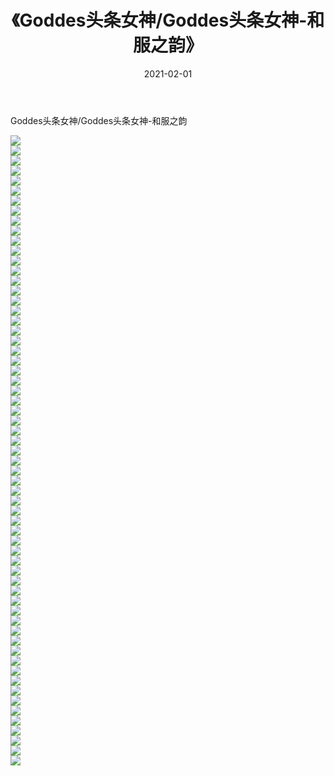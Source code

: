 ﻿---
layout: post
title:  《Goddes头条女神/Goddes头条女神-和服之韵》
date:   2021-02-01
img: http://pic.660000.xyz/1:/网络美图/2021/Goddes头条女神/Goddes头条女神-和服之韵/000.jpg
categories: [美女, 清纯, 唯美]
---

Goddes头条女神/Goddes头条女神-和服之韵

 ![](http://pic.660000.xyz/1:/网络美图/2021/Goddes头条女神/Goddes头条女神-和服之韵/001.jpg) <br>![](http://pic.660000.xyz/1:/网络美图/2021/Goddes头条女神/Goddes头条女神-和服之韵/002.jpg) <br>![](http://pic.660000.xyz/1:/网络美图/2021/Goddes头条女神/Goddes头条女神-和服之韵/003.jpg) <br>![](http://pic.660000.xyz/1:/网络美图/2021/Goddes头条女神/Goddes头条女神-和服之韵/004.jpg) <br>![](http://pic.660000.xyz/1:/网络美图/2021/Goddes头条女神/Goddes头条女神-和服之韵/005.jpg) <br>![](http://pic.660000.xyz/1:/网络美图/2021/Goddes头条女神/Goddes头条女神-和服之韵/006.jpg) <br>![](http://pic.660000.xyz/1:/网络美图/2021/Goddes头条女神/Goddes头条女神-和服之韵/007.jpg) <br>![](http://pic.660000.xyz/1:/网络美图/2021/Goddes头条女神/Goddes头条女神-和服之韵/008.jpg) <br>![](http://pic.660000.xyz/1:/网络美图/2021/Goddes头条女神/Goddes头条女神-和服之韵/009.jpg) <br>![](http://pic.660000.xyz/1:/网络美图/2021/Goddes头条女神/Goddes头条女神-和服之韵/010.jpg) <br>![](http://pic.660000.xyz/1:/网络美图/2021/Goddes头条女神/Goddes头条女神-和服之韵/011.jpg) <br>![](http://pic.660000.xyz/1:/网络美图/2021/Goddes头条女神/Goddes头条女神-和服之韵/012.jpg) <br>![](http://pic.660000.xyz/1:/网络美图/2021/Goddes头条女神/Goddes头条女神-和服之韵/013.jpg) <br>![](http://pic.660000.xyz/1:/网络美图/2021/Goddes头条女神/Goddes头条女神-和服之韵/014.jpg) <br>![](http://pic.660000.xyz/1:/网络美图/2021/Goddes头条女神/Goddes头条女神-和服之韵/015.jpg) <br>![](http://pic.660000.xyz/1:/网络美图/2021/Goddes头条女神/Goddes头条女神-和服之韵/016.jpg) <br>![](http://pic.660000.xyz/1:/网络美图/2021/Goddes头条女神/Goddes头条女神-和服之韵/017.jpg) <br>![](http://pic.660000.xyz/1:/网络美图/2021/Goddes头条女神/Goddes头条女神-和服之韵/018.jpg) <br>![](http://pic.660000.xyz/1:/网络美图/2021/Goddes头条女神/Goddes头条女神-和服之韵/019.jpg) <br>![](http://pic.660000.xyz/1:/网络美图/2021/Goddes头条女神/Goddes头条女神-和服之韵/020.jpg) <br>![](http://pic.660000.xyz/1:/网络美图/2021/Goddes头条女神/Goddes头条女神-和服之韵/021.jpg) <br>![](http://pic.660000.xyz/1:/网络美图/2021/Goddes头条女神/Goddes头条女神-和服之韵/022.jpg) <br>![](http://pic.660000.xyz/1:/网络美图/2021/Goddes头条女神/Goddes头条女神-和服之韵/023.jpg) <br>![](http://pic.660000.xyz/1:/网络美图/2021/Goddes头条女神/Goddes头条女神-和服之韵/024.jpg) <br>![](http://pic.660000.xyz/1:/网络美图/2021/Goddes头条女神/Goddes头条女神-和服之韵/025.jpg) <br>![](http://pic.660000.xyz/1:/网络美图/2021/Goddes头条女神/Goddes头条女神-和服之韵/026.jpg) <br>![](http://pic.660000.xyz/1:/网络美图/2021/Goddes头条女神/Goddes头条女神-和服之韵/027.jpg) <br>![](http://pic.660000.xyz/1:/网络美图/2021/Goddes头条女神/Goddes头条女神-和服之韵/028.jpg) <br>![](http://pic.660000.xyz/1:/网络美图/2021/Goddes头条女神/Goddes头条女神-和服之韵/029.jpg) <br>![](http://pic.660000.xyz/1:/网络美图/2021/Goddes头条女神/Goddes头条女神-和服之韵/030.jpg) <br>![](http://pic.660000.xyz/1:/网络美图/2021/Goddes头条女神/Goddes头条女神-和服之韵/031.jpg) <br>![](http://pic.660000.xyz/1:/网络美图/2021/Goddes头条女神/Goddes头条女神-和服之韵/032.jpg) <br>![](http://pic.660000.xyz/1:/网络美图/2021/Goddes头条女神/Goddes头条女神-和服之韵/033.jpg) <br>![](http://pic.660000.xyz/1:/网络美图/2021/Goddes头条女神/Goddes头条女神-和服之韵/034.jpg) <br>![](http://pic.660000.xyz/1:/网络美图/2021/Goddes头条女神/Goddes头条女神-和服之韵/035.jpg) <br>![](http://pic.660000.xyz/1:/网络美图/2021/Goddes头条女神/Goddes头条女神-和服之韵/036.jpg) <br>![](http://pic.660000.xyz/1:/网络美图/2021/Goddes头条女神/Goddes头条女神-和服之韵/037.jpg) <br>![](http://pic.660000.xyz/1:/网络美图/2021/Goddes头条女神/Goddes头条女神-和服之韵/038.jpg) <br>![](http://pic.660000.xyz/1:/网络美图/2021/Goddes头条女神/Goddes头条女神-和服之韵/039.jpg) <br>![](http://pic.660000.xyz/1:/网络美图/2021/Goddes头条女神/Goddes头条女神-和服之韵/040.jpg) <br>![](http://pic.660000.xyz/1:/网络美图/2021/Goddes头条女神/Goddes头条女神-和服之韵/041.jpg) <br>![](http://pic.660000.xyz/1:/网络美图/2021/Goddes头条女神/Goddes头条女神-和服之韵/042.jpg) <br>![](http://pic.660000.xyz/1:/网络美图/2021/Goddes头条女神/Goddes头条女神-和服之韵/043.jpg) <br>![](http://pic.660000.xyz/1:/网络美图/2021/Goddes头条女神/Goddes头条女神-和服之韵/044.jpg) <br>![](http://pic.660000.xyz/1:/网络美图/2021/Goddes头条女神/Goddes头条女神-和服之韵/045.jpg) <br>![](http://pic.660000.xyz/1:/网络美图/2021/Goddes头条女神/Goddes头条女神-和服之韵/046.jpg) <br>![](http://pic.660000.xyz/1:/网络美图/2021/Goddes头条女神/Goddes头条女神-和服之韵/047.jpg) <br>![](http://pic.660000.xyz/1:/网络美图/2021/Goddes头条女神/Goddes头条女神-和服之韵/048.jpg) <br>![](http://pic.660000.xyz/1:/网络美图/2021/Goddes头条女神/Goddes头条女神-和服之韵/049.jpg) <br>![](http://pic.660000.xyz/1:/网络美图/2021/Goddes头条女神/Goddes头条女神-和服之韵/050.jpg) <br>![](http://pic.660000.xyz/1:/网络美图/2021/Goddes头条女神/Goddes头条女神-和服之韵/051.jpg) <br>![](http://pic.660000.xyz/1:/网络美图/2021/Goddes头条女神/Goddes头条女神-和服之韵/052.jpg) <br>![](http://pic.660000.xyz/1:/网络美图/2021/Goddes头条女神/Goddes头条女神-和服之韵/053.jpg) <br>![](http://pic.660000.xyz/1:/网络美图/2021/Goddes头条女神/Goddes头条女神-和服之韵/054.jpg) <br>![](http://pic.660000.xyz/1:/网络美图/2021/Goddes头条女神/Goddes头条女神-和服之韵/055.jpg) <br>![](http://pic.660000.xyz/1:/网络美图/2021/Goddes头条女神/Goddes头条女神-和服之韵/056.jpg) <br>![](http://pic.660000.xyz/1:/网络美图/2021/Goddes头条女神/Goddes头条女神-和服之韵/057.jpg) <br>![](http://pic.660000.xyz/1:/网络美图/2021/Goddes头条女神/Goddes头条女神-和服之韵/058.jpg) <br>![](http://pic.660000.xyz/1:/网络美图/2021/Goddes头条女神/Goddes头条女神-和服之韵/059.jpg) <br>![](http://pic.660000.xyz/1:/网络美图/2021/Goddes头条女神/Goddes头条女神-和服之韵/060.jpg) <br>![](http://pic.660000.xyz/1:/网络美图/2021/Goddes头条女神/Goddes头条女神-和服之韵/061.jpg) <br>![](http://pic.660000.xyz/1:/网络美图/2021/Goddes头条女神/Goddes头条女神-和服之韵/062.jpg) <br>![](http://pic.660000.xyz/1:/网络美图/2021/Goddes头条女神/Goddes头条女神-和服之韵/063.jpg) <br>